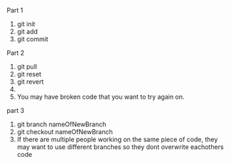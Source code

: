 Part 1
1. git init
2. git add
3. git commit

Part 2
1. git pull
2. git reset 
3. git revert
4.
5. You may have broken code that you want to try again on.

part 3
1. git branch nameOfNewBranch
2. git checkout nameOfNewBranch
3. If there are multiple people working on the same piece of code, they may want to use different branches so they dont overwrite eachothers code

